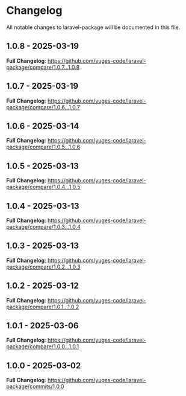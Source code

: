 # Changelog

All notable changes to laravel-package will be documented in this file.

## 1.0.8 - 2025-03-19

**Full Changelog**: https://github.com/yuges-code/laravel-package/compare/1.0.7...1.0.8

## 1.0.7 - 2025-03-19

**Full Changelog**: https://github.com/yuges-code/laravel-package/compare/1.0.6...1.0.7

## 1.0.6 - 2025-03-14

**Full Changelog**: https://github.com/yuges-code/laravel-package/compare/1.0.5...1.0.6

## 1.0.5 - 2025-03-13

**Full Changelog**: https://github.com/yuges-code/laravel-package/compare/1.0.4...1.0.5

## 1.0.4 - 2025-03-13

**Full Changelog**: https://github.com/yuges-code/laravel-package/compare/1.0.3...1.0.4

## 1.0.3 - 2025-03-13

**Full Changelog**: https://github.com/yuges-code/laravel-package/compare/1.0.2...1.0.3

## 1.0.2 - 2025-03-12

**Full Changelog**: https://github.com/yuges-code/laravel-package/compare/1.0.1...1.0.2

## 1.0.1 - 2025-03-06

**Full Changelog**: https://github.com/yuges-code/laravel-package/compare/1.0.0...1.0.1

## 1.0.0 - 2025-03-02

**Full Changelog**: https://github.com/yuges-code/laravel-package/commits/1.0.0

